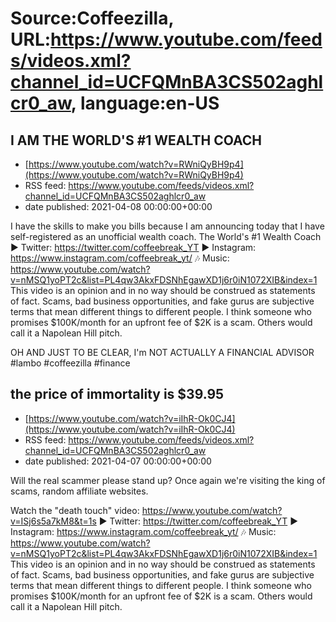 # Source:Coffeezilla, URL:https://www.youtube.com/feeds/videos.xml?channel_id=UCFQMnBA3CS502aghlcr0_aw, language:en-US

## I AM THE WORLD'S #1 WEALTH COACH
 - [https://www.youtube.com/watch?v=RWniQyBH9p4](https://www.youtube.com/watch?v=RWniQyBH9p4)
 - RSS feed: https://www.youtube.com/feeds/videos.xml?channel_id=UCFQMnBA3CS502aghlcr0_aw
 - date published: 2021-04-08 00:00:00+00:00

I have the skills to make you bills because I am announcing today that I have self-registered as an unofficial wealth coach. The World's #1 Wealth Coach
► Twitter: https://twitter.com/coffeebreak_YT
► Instagram: https://www.instagram.com/coffeebreak_yt/
🎶 Music: https://www.youtube.com/watch?v=nMSQ1yoPT2c&list=PL4qw3AkxFDSNhEgawXD1j6r0iN1072XIB&index=1
This video is an opinion and in no way should be construed as statements of fact. Scams, bad business opportunities, and fake gurus are subjective terms that mean different things to different people. I think someone who promises $100K/month for an upfront fee of $2K is a scam. Others would call it a Napolean Hill pitch.

OH AND JUST TO BE CLEAR, I'm NOT ACTUALLY A FINANCIAL ADVISOR
#lambo #coffeezilla #finance

## the price of immortality is $39.95
 - [https://www.youtube.com/watch?v=iIhR-Ok0CJ4](https://www.youtube.com/watch?v=iIhR-Ok0CJ4)
 - RSS feed: https://www.youtube.com/feeds/videos.xml?channel_id=UCFQMnBA3CS502aghlcr0_aw
 - date published: 2021-04-07 00:00:00+00:00

Will the real scammer please stand up? Once again we're visiting the king of scams, random affiliate websites.

Watch the "death touch" video: https://www.youtube.com/watch?v=ISj6s5a7kM8&t=1s
► Twitter: https://twitter.com/coffeebreak_YT
► Instagram: https://www.instagram.com/coffeebreak_yt/
🎶 Music: https://www.youtube.com/watch?v=nMSQ1yoPT2c&list=PL4qw3AkxFDSNhEgawXD1j6r0iN1072XIB&index=1
This video is an opinion and in no way should be construed as statements of fact. Scams, bad business opportunities, and fake gurus are subjective terms that mean different things to different people. I think someone who promises $100K/month for an upfront fee of $2K is a scam. Others would call it a Napolean Hill pitch.

